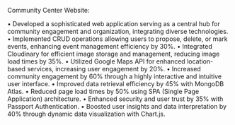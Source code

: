 Community Center Website: 

• Developed a sophisticated web application serving as a central hub for community engagement and organization, integrating diverse technologies.
• Implemented CRUD operations allowing users to propose, delete, or mark events, enhancing event management efficiency by 30%.
• Integrated Cloudinary for efficient image storage and management, reducing image load times by 35%.
• Utilized Google Maps API for enhanced location-based services, increasing user engagement by 20%.
• Increased community engagement by 60% through a highly interactive and intuitive user interface.
• Improved data retrieval efficiency by 45% with MongoDB Atlas.
• Reduced page load times by 50% using SPA (Single Page Application) architecture.
• Enhanced security and user trust by 35% with Passport Authentication.
• Boosted user insights and data interpretation by 40% through dynamic data visualization with Chart.js.
